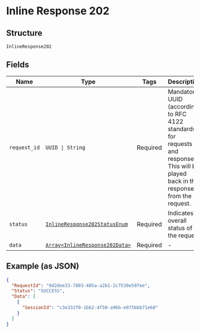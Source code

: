 
# Inline Response 202

## Structure

`InlineResponse202`

## Fields

| Name | Type | Tags | Description |
|  --- | --- | --- | --- |
| `request_id` | `UUID \| String` | Required | Mandatory UUID (according to RFC 4122 standards) for requests and responses. This will be played back in the response from the request. |
| `status` | [`InlineResponse202StatusEnum`](../../doc/models/inline-response-202-status-enum.md) | Required | Indicates overall status of the request |
| `data` | [`Array<InlineResponse202Data>`](../../doc/models/inline-response-202-data.md) | Required | - |

## Example (as JSON)

```json
{
  "RequestId": "9d2dee33-7803-485a-a2b1-2c7538e597ee",
  "Status": "SUCCESS",
  "Data": [
    {
      "SessionId": "c3e332f0-1bb2-4f50-a96b-e075bbb71e68"
    }
  ]
}
```

